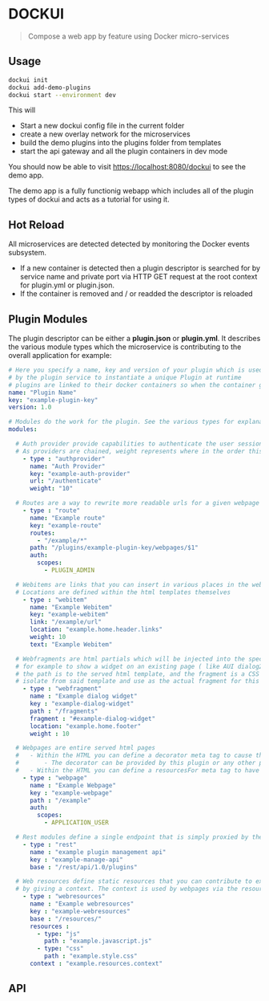 # DOCKUI

> Compose a web app by feature using Docker micro-services

## Usage

```bash
dockui init
dockui add-demo-plugins
dockui start --environment dev
```

This will

-   Start a new dockui config file in the current folder
-   create a new overlay network for the microservices
-   build the demo plugins into the plugins folder from templates
-   start the api gateway and all the plugin containers in dev mode

You should now be able to visit <https://localhost:8080/dockui> to see the demo app.

The demo app is a fully functionig webapp which includes all of the plugin types of dockui and acts as a tutorial for using it.

## Hot Reload

All microservices are detected detected by monitoring the Docker events subsystem.

-   If a new container is detected then a plugin descriptor is searched for by service name and private port via HTTP GET request at the root context for plugin.yml or plugin.json.
-   If the container is removed and / or readded the descriptor is reloaded

## Plugin Modules

The plugin descriptor can be either a **plugin.json** or **plugin.yml**. It describes the various module types which the microservice is contributing to the overall application for example:

```yml
# Here you specify a name, key and version of your plugin which is used
# by the plugin service to instantiate a unique Plugin at runtime
# plugins are linked to their docker containers so when the container goes down the plugin is removed
name: "Plugin Name"
key: "example-plugin-key"
version: 1.0

# Modules do the work for the plugin. See the various types for explanation of what they do
modules:

  # Auth provider provide capabilities to authenticate the user session
  # As providers are chained, weight represents where in the order this will fire
    - type : "authprovider"
      name: "Auth Provider"
      key: "example-auth-provider"
      url: "/authenticate"
      weight: "10"

  # Routes are a way to rewrite more readable urls for a given webpage or resource
    - type : "route"
      name: "Example route"
      key: "example-route"
      routes:
        - "/example/*"
      path: "/plugins/example-plugin-key/webpages/$1"
      auth:
        scopes:
          - PLUGIN_ADMIN

  # Webitems are links that you can insert in various places in the webapp
  # Locations are defined within the html templates themselves
    - type : "webitem"
      name: "Example Webitem"
      key: "example-webitem"
      link: "/example/url"
      location: "example.home.header.links"
      weight: 10
      text: "Example Webitem"

  # Webfragments are html partials which will be injected into the specified location
  # for example to show a widget on an existing page ( like AUI dialog2 hidden dialog html )
  # the path is to the served html template, and the fragment is a CSS selector for a single element to
  # isolate from said template and use as the actual fragment for this module
    - type : "webfragment"
      name : "Example dialog widget"
      key : "example-dialog-widget"
      path : "/fragments"
      fragment : "#example-dialog-widget"
      location: "example.home.footer"
      weight : 10

  # Webpages are entire served html pages
  #   - Within the HTML you can define a decorator meta tag to cause the page to be decorated before serving
  #       - The decorator can be provided by this plugin or any other plugin
  #   - Within the HTML you can define a resourcesFor meta tag to have static resources injected from contributing plugins
    - type : "webpage"
      name : "Example Webpage"
      key : "example-webpage"
      path : "/example"
      auth:
        scopes:
          - APPLICATION_USER

  # Rest modules define a single endpoint that is simply proxied by the main api gateway
    - type : "rest"
      name : "example plugin management api"
      key : "example-manage-api"
      base : "/rest/api/1.0/plugins"

  # Web resources define static resources that you can contribute to existing webpages
  # by giving a context. The context is used by webpages via the resourcesFor Meta tag
    - type : "webresources"
      name : "Example webresources"
      key : "example-webresources"
      base : "/resources/"
      resources :
        - type: "js"
          path : "example.javascript.js"
        - type: "css"
          path : "example.style.css"
      context : "example.resources.context"
```

## API